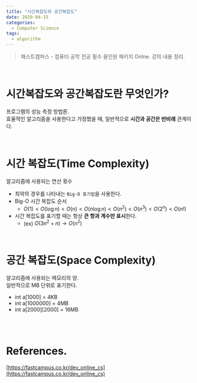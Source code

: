 ```yaml
---
title: "시간복잡도와 공간복잡도"
date: 2020-04-15
categories: 
  - Computer Science
tags:
  - algorithm
---
```

> 패스트캠퍼스 - 컴퓨터 공학 전공 필수 올인원 패키지 Onlne. 강의 내용 정리.

<br>

# 시간복잡도와 공간복잡도란 무엇인가?  
프로그램의 성능 측정 방법론.  
효율적인 알고리즘을 사용한다고 가정했을 때, 일반적으로 **시간과 공간은 반비례** 관계이다.

<br>

# 시간 복잡도(Time Complexity)
알고리즘에 사용되는 연산 횟수
- 최악의 경우를 나타내는 `Big-O 표기법`을 사용한다. 
- Big-O 시간 복잡도 순서
  - $O(1) < O(\log n) < O(n) < O(n\log n) < O(n^2) < O(n^3) < O(2^n) < O(n!)$
- 시간 복잡도를 표기할 때는 항상 **큰 항과 계수만 표시**한다.
  - (ex) $O(3n^2 + n) → O(n^2)$

<br>

# 공간 복잡도(Space Complexity)
알고리즘에 사용되는 메모리의 양.  
일반적으로 MB 단위로 표기한다.
  - int a[1000] = 4KB 
  - int a[1000000] = 4MB
  - int a[2000][2000] = 16MB  

<br>
<br>

# References.
[https://fastcampus.co.kr/dev_online_cs](https://fastcampus.co.kr/dev_online_cs)  